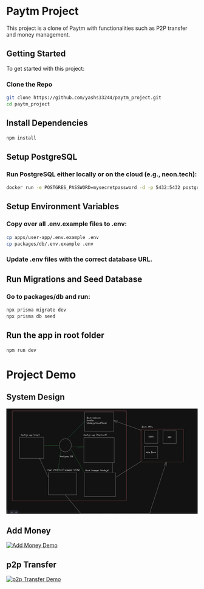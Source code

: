 # Paytm Project

This project is a clone of Paytm with functionalities such as P2P transfer and money management.

## Getting Started

To get started with this project:

### Clone the Repo

```bash
git clone https://github.com/yashs33244/paytm_project.git
cd paytm_project
```

## Install Dependencies
```bash
npm install
```

## Setup PostgreSQL
### Run PostgreSQL either locally or on the cloud (e.g., neon.tech):
``` bash
docker run -e POSTGRES_PASSWORD=mysecretpassword -d -p 5432:5432 postgres
```
## Setup Environment Variables
### Copy over all .env.example files to .env:

```bash
cp apps/user-app/.env.example .env
cp packages/db/.env.example .env
```
### Update .env files with the correct database URL.

## Run Migrations and Seed Database
### Go to packages/db and run:

```bash
npx prisma migrate dev
npx prisma db seed
```
## Run the app in root folder
``` bash
npm run dev
```

# Project Demo

## System Design
![System Design](system_design.png)

## Add Money
[![Add Money Demo](https://raw.githubusercontent.com/yourusername/yourrepository/main/assets/add_money_thumbnail.png)](https://drive.google.com/file/d/1CXRYFWiBv0hOsAmVkUjMwcu2aitc_-PG/view?usp=sharing)

## p2p Transfer
[![p2p Transfer Demo](https://raw.githubusercontent.com/yourusername/yourrepository/main/assets/p2p_transfer_thumbnail.png)](https://drive.google.com/file/d/1A2LSZy5n8fY-4z9o3zgSdiu6ZMO0Av42/view?usp=sharing)
